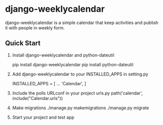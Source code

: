 
django-weeklycalendar
=====================


django-weeklycalendar is a simple calendar that keep activities and publish it with people in weekly form.

Quick Start
-----------

1. Install django-weeklycalendar and python-dateutil
    
    pip install django-weeklycalendar
    pip install python-dateutil
    
2. Add django-weeklycalendar to your INSTALLED_APPS in setting.py

    INSTALLED_APPS = [
        ...
        'Calendar',
    ]
    
3. Include the polls URLconf in your project urls.py
    path('calendar', include("Calendar.urls"))
    
4. Make migrations
    ./manage.py makemigrations
    ./manage.py migrate
    
5. Start your project and test app
